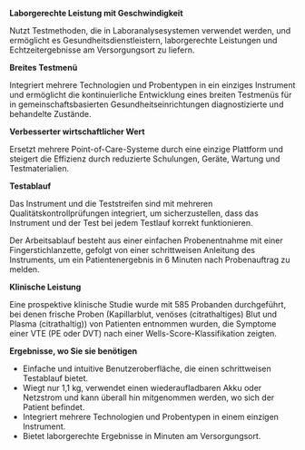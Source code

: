 **Laborgerechte Leistung mit Geschwindigkeit**

Nutzt Testmethoden, die in Laboranalysesystemen verwendet werden, und ermöglicht es Gesundheitsdienstleistern, laborgerechte Leistungen und Echtzeitergebnisse am Versorgungsort zu liefern.

**Breites Testmenü**

Integriert mehrere Technologien und Probentypen in ein einziges Instrument und ermöglicht die kontinuierliche Entwicklung eines breiten Testmenüs für in gemeinschaftsbasierten Gesundheitseinrichtungen diagnostizierte und behandelte Zustände.

**Verbesserter wirtschaftlicher Wert**

Ersetzt mehrere Point-of-Care-Systeme durch eine einzige Plattform und steigert die Effizienz durch reduzierte Schulungen, Geräte, Wartung und Testmaterialien.

**Testablauf**

Das Instrument und die Teststreifen sind mit mehreren Qualitätskontrollprüfungen integriert, um sicherzustellen, dass das Instrument und der Test bei jedem Testlauf korrekt funktionieren.

Der Arbeitsablauf besteht aus einer einfachen Probenentnahme mit einer Fingerstichlanzette, gefolgt von einer schrittweisen Anleitung des Instruments, um ein Patientenergebnis in 6 Minuten nach Probenauftrag zu melden.

**Klinische Leistung**

Eine prospektive klinische Studie wurde mit 585 Probanden durchgeführt, bei denen frische Proben (Kapillarblut, venöses (citrathaltiges) Blut und Plasma (citrathaltig)) von Patienten entnommen wurden, die Symptome einer VTE (PE oder DVT) nach einer Wells-Score-Klassifikation zeigten.

**Ergebnisse, wo Sie sie benötigen**

- Einfache und intuitive Benutzeroberfläche, die einen schrittweisen Testablauf bietet.
- Wiegt nur 1,1 kg, verwendet einen wiederaufladbaren Akku oder Netzstrom und kann überall hin mitgenommen werden, wo sich der Patient befindet.
- Integriert mehrere Technologien und Probentypen in einem einzigen Instrument.
- Bietet laborgerechte Ergebnisse in Minuten am Versorgungsort.
